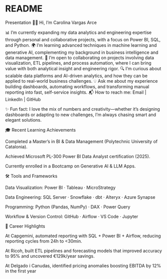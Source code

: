 # README
Presentation
👩‍💻 Hi, I’m Carolina Vargas Arce

📊 I’m currently expanding my data analytics and engineering expertise through personal and collaborative projects, with a focus on Power BI, SQL, and Python.
🌍 I’m learning advanced techniques in machine learning and generative AI, complementing my background in business intelligence and data management.
🤝 I’m open to collaborating on projects involving data visualization, ETL pipelines, and process automation, where I can bring value with both analytical insight and engineering rigor.
🔍 I’m curious about scalable data platforms and AI-driven analytics, and how they can be applied to real-world business challenges.
💡 Ask me about my experience building dashboards, automating workflows, and transforming manual reporting into fast, self-service insights.
📬 How to reach me: Email
 | LinkedIn
 | GitHub

✨ Fun fact: I love the mix of numbers and creativity—whether it’s designing dashboards or adapting to new challenges, I’m always chasing smart and elegant solutions.

🎓 Recent Learning Achievements

Completed a Master’s in BI & Data Management (Polytechnic University of Catalonia).

Achieved Microsoft PL-300 Power BI Data Analyst certification (2025).

Currently enrolled in a Bootcamp on Generative AI & LLM Apps.

🛠 Tools and Frameworks

Data Visualization: Power BI · Tableau · MicroStrategy

Data Engineering: SQL Server · Snowflake · dbt · Alteryx · Azure Synapse

Programming: Python (Pandas, NumPy) · DAX · Power Query

Workflow & Version Control: GitHub · Airflow · VS Code · Jupyter

🚀 Career Highlights

At Capgemini, automated reporting with SQL + Power BI + Airflow, reducing reporting cycles from 24h to <30min.

At Ricoh, built ETL pipelines and forecasting models that improved accuracy to 95% and uncovered €129k/year savings.

At Delgado i Canudas, identified pricing anomalies boosting EBITDA by 12% in the first year
